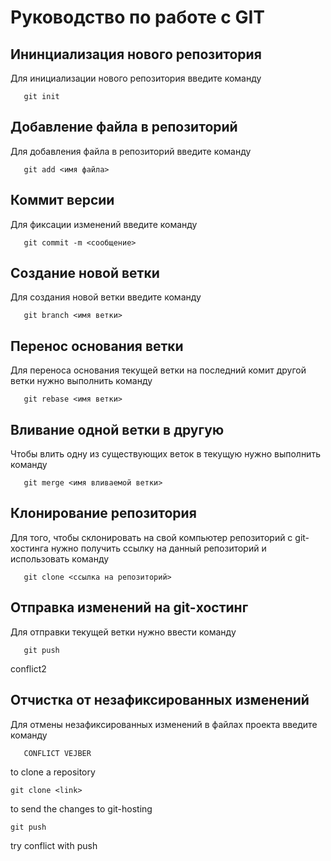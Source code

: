 # Руководство по работе с GIT

## Ининциализация нового репозитория

Для инициализации нового репозитория введите команду
```
   git init
```

## Добавление файла в репозиторий

Для добавления файла в репозиторий введите команду
```
   git add <имя файла>
```

## Коммит версии

Для фиксации изменений введите команду
```
   git commit -m <сообщение>
```

## Создание новой ветки

Для создания новой ветки введите команду
```
   git branch <имя ветки>
```

## Перенос основания ветки

Для переноса основания текущей ветки на последний комит другой ветки нужно выполнить команду
```
   git rebase <имя ветки>
```

## Вливание одной ветки в другую

Чтобы влить одну из существующих веток в текущую нужно выполнить команду
```
   git merge <имя вливаемой ветки>
```

## Клонирование репозитория

Для того, чтобы склонировать на свой компьютер репозиторий с git-хостинга нужно получить ссылку на данный репозиторий и использовать команду

```
   git clone <ссылка на репозиторий>
```

## Отправка изменений на git-хостинг

Для отправки текущей ветки нужно ввести команду
```
   git push
```
conflict2
## Отчистка от незафиксированных изменений

Для отмены незафиксированных изменений в файлах проекта введите команду
```
   CONFLICT VEJBER
```
to clone a repository
```
git clone <link>
```
to send the changes to git-hosting
```
git push
```
try conflict with push
